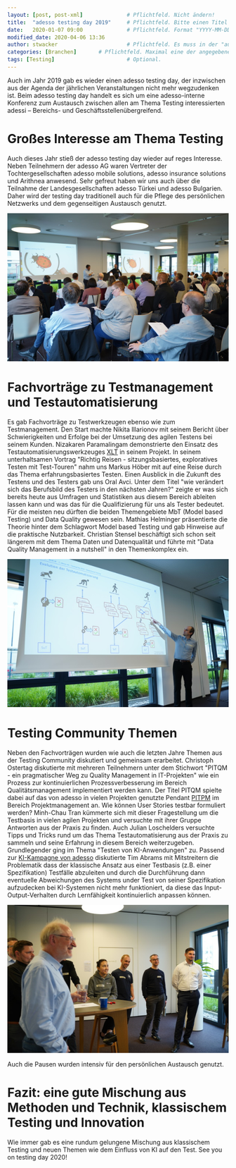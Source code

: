 ```yaml
---
layout: [post, post-xml]              # Pflichtfeld. Nicht ändern!
title:  "adesso testing day 2019"     # Pflichtfeld. Bitte einen Titel für den Blog Post angeben.
date:   2020-01-07 09:00              # Pflichtfeld. Format "YYYY-MM-DD HH:MM". Muss für Veröffentlichung in der Vergangenheit liegen. (Für Preview egal)
modified_date: 2020-04-06 13:36
author: stwacker                      # Pflichtfeld. Es muss in der "authors.yml" einen Eintrag mit diesem Namen geben.
categories: [Branchen]       # Pflichtfeld. Maximal eine der angegebenen Kategorien verwenden.
tags: [Testing]                       # Optional.
---
```



Auch im Jahr 2019 gab es wieder einen adesso testing day, der inzwischen aus der Agenda der jährlichen Veranstaltungen nicht mehr wegzudenken ist. 
Beim adesso testing day handelt es sich um eine adesso-interne Konferenz zum Austausch zwischen allen am Thema Testing interessierten adessi – Bereichs- und Geschäftsstellenübergreifend. 


# Großes Interesse am Thema Testing

Auch dieses Jahr stieß der adesso testing day wieder auf reges Interesse. 
Neben Teilnehmern der adesso AG waren Vertreter der Tochtergesellschaften adesso mobile solutions, adesso insurance solutions und Arithnea anwesend. Sehr gefreut haben wir uns auch über die Teilnahme der Landesgesellschaften adesso Türkei und adesso Bulgarien.
Daher wird der testing day traditionell auch für die Pflege des persönlichen Netzwerks und dem gegenseitigen Austausch genutzt. 

![Begrüßung durch Oral Avci und Stephan Wacker](/assets/images/posts/adesso-testing-day-2019/CM-TestingDay_2019-5.jpg)


# Fachvorträge zu Testmanagement und Testautomatisierung

Es gab Fachvorträge zu Testwerkzeugen ebenso wie zum Testmanagement. 
Den Start machte Nikita Illarionov mit seinem Bericht über Schwierigkeiten und Erfolge bei der Umsetzung des agilen Testens bei seinem Kunden. 
Nizakaren Paramalingam demonstrierte den Einsatz des Testautomatisierungswerkzeuges [XLT](https://www.xceptance.com/de/xlt/) in seinem Projekt. 
In seinem unterhaltsamen Vortrag "Richtig Reisen - sitzungsbasiertes, exploratives Testen mit Test-Touren" nahm uns Markus Höber mit auf eine Reise durch das Thema erfahrungsbasiertes Testen. 
Einen Ausblick in die Zukunft des Testens und des Testers gab uns Oral Avci. 
Unter dem Titel "wie verändert sich das Berufsbild des Testers in den nächsten Jahren?" zeigte er was sich bereits heute aus Umfragen und Statistiken aus diesem Bereich ableiten lassen kann und was das für die Qualifizierung für uns als Tester bedeutet. 
Für die meisten neu dürften die beiden Themengebiete MbT (Model based Testing) und Data Quality gewesen sein. 
Mathias Helminger präsentierte die Theorie hinter dem Schlagwort Model based Testing und gab Hinweise auf die praktische Nutzbarkeit. 
Christian Stensel beschäftigt sich schon seit längerem mit dem Thema Daten und Datenqualität und führte mit "Data Quality Management in a nutshell" in den Themenkomplex ein.

![Vortrag von Mathias Helminger zum Thema Model Based Testing](/assets/images/posts/adesso-testing-day-2019/CM-TestingDay_2019-53.jpg)


# Testing Community Themen

Neben den Fachvorträgen wurden wie auch die letzten Jahre Themen aus der Testing Community diskutiert und gemeinsam erarbeitet. 
Christoph Ostertag diskutierte mit mehreren Teilnehmern unter dem Stichwort "PITQM - ein pragmatischer Weg zu Quality Management in IT-Projekten" wie ein Prozess zur kontinuierlichen Prozessverbesserung im Bereich Qualitätsmanagement implementiert werden kann. 
Der Titel PITQM spielte dabei auf das von adesso in vielen Projekten genutzte Pendant [PITPM](https://pitpm.net/) im Bereich Projektmanagement an.
Wie können User Stories testbar formuliert werden? Minh-Chau Tran kümmerte sich mit dieser Fragestellung um die Testbasis in vielen agilen Projekten und versuchte mit ihrer Gruppe Antworten aus der Praxis zu finden.
Auch Julian Loschelders versuchte Tipps und Tricks rund um das Thema Testautomatisierung aus der Praxis zu sammeln und seine Erfahrung in diesem Bereich weiterzugeben.
Grundlegender ging im Thema "Testen von KI-Anwendungen" zu. 
Passend zur [KI-Kampagne von adesso](https://ki.adesso.de/de/) diskutierte Tim Abrams mit Mitstreitern die Problematik dass der klassische Ansatz aus einer Testbasis (z.B. einer Spezifikation) Testfälle abzuleiten und durch die Durchführung dann eventuelle Abweichungen des Systems under Test von seiner Spezifikation aufzudecken bei KI-Systemen nicht mehr funktioniert, da diese das Input-Output-Verhalten durch Lernfähigkeit kontinuierlich anpassen können. 


![Diskussion auf dem Testing Day](/assets/images/posts/adesso-testing-day-2019/CM-TestingDay_2019-83.jpg)

Auch die Pausen wurden intensiv für den persönlichen Austausch genutzt.


# Fazit: eine gute Mischung aus Methoden und Technik, klassischem Testing und Innovation

Wie immer gab es eine rundum gelungene Mischung aus klassischem Testing und neuen Themen wie dem Einfluss von KI auf den Test.
See you on testing day 2020!
